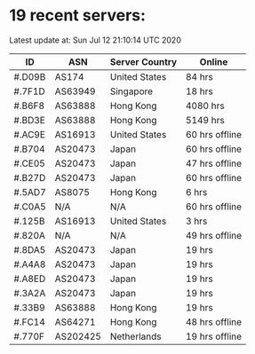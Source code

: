 # 19 recent servers:

Latest update at: Sun Jul 12 21:10:14 UTC 2020

| ID | ASN | Server Country | Online |
| -- | --- | -------------- | ------ |
| #.D09B | AS174 | United States | 84 hrs |
| #.7F1D | AS63949 | Singapore | 18 hrs |
| #.B6F8 | AS63888 | Hong Kong | 4080 hrs |
| #.BD3E | AS63888 | Hong Kong | 5149 hrs |
| #.AC9E | AS16913 | United States | 60 hrs offline |
| #.B704 | AS20473 | Japan | 60 hrs offline |
| #.CE05 | AS20473 | Japan | 47 hrs offline |
| #.B27D | AS20473 | Japan | 60 hrs offline |
| #.5AD7 | AS8075 | Hong Kong | 6 hrs |
| #.C0A5 | N/A | N/A | 60 hrs offline |
| #.125B | AS16913 | United States | 3 hrs |
| #.820A | N/A | N/A | 49 hrs offline |
| #.8DA5 | AS20473 | Japan | 19 hrs |
| #.A4A8 | AS20473 | Japan | 19 hrs |
| #.A8ED | AS20473 | Japan | 19 hrs |
| #.3A2A | AS20473 | Japan | 19 hrs |
| #.33B9 | AS63888 | Hong Kong | 19 hrs |
| #.FC14 | AS64271 | Hong Kong | 48 hrs offline |
| #.770F | AS202425 | Netherlands | 19 hrs offline |


